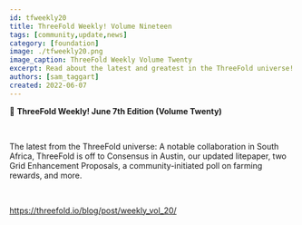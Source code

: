 ```yaml
---
id: tfweekly20
title: ThreeFold Weekly! Volume Nineteen
tags: [community,update,news]
category: [foundation]
image: ./tfweekly20.png
image_caption: ThreeFold Weekly Volume Twenty
excerpt: Read about the latest and greatest in the ThreeFold universe!
authors: [sam_taggart]
created: 2022-06-07
---
```


📰 **ThreeFold Weekly! June 7th Edition (Volume Twenty)**

<br/>

The latest from the ThreeFold universe: A notable collaboration in South Africa, ThreeFold is off to Consensus in Austin, our updated litepaper, two Grid Enhancement Proposals, a community-initiated poll on farming rewards, and more.

<br/>

https://threefold.io/blog/post/weekly_vol_20/